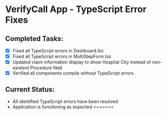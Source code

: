 # VerifyCall App - TypeScript Error Fixes

## Completed Tasks:
- [x] Fixed all TypeScript errors in Dashboard.tsx
- [x] Fixed all TypeScript errors in MultiStepForm.tsx
- [x] Updated claim information display to show Hospital City instead of non-existent Procedure field
- [x] Verified all components compile without TypeScript errors

## Current Status:
- All identified TypeScript errors have been resolved
- Application is functioning as expected
=======
